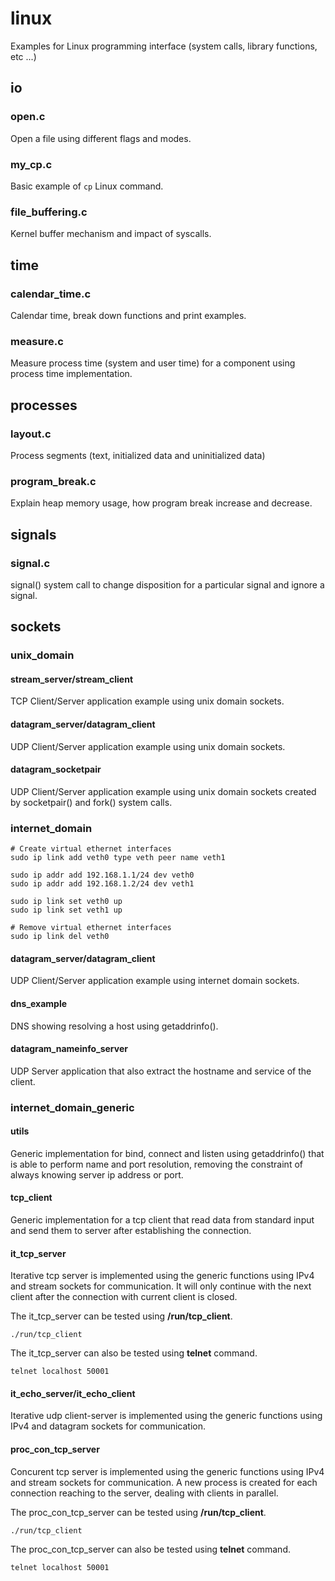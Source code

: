 # linux
Examples for Linux programming interface (system calls, library functions, etc ...)

## io
### open.c
Open a file using different flags and modes.

### my_cp.c
Basic example of ```cp``` Linux command.

### file_buffering.c
Kernel buffer mechanism and impact of syscalls.

## time
### calendar_time.c
Calendar time, break down functions and print examples.

### measure.c
Measure process time (system and user time) for a component using process time
implementation.

## processes
### layout.c
Process segments (text, initialized data and uninitialized data)

### program_break.c
Explain heap memory usage, how program break increase and decrease.

## signals
### signal.c
signal() system call to change disposition for a particular signal and ignore a
signal.

## sockets
### unix_domain
#### stream_server/stream_client
TCP Client/Server application example using unix domain sockets.

#### datagram_server/datagram_client
UDP Client/Server application example using unix domain sockets.

#### datagram_socketpair
UDP Client/Server application example using unix domain sockets created by
socketpair() and fork() system calls.

### internet_domain
```
# Create virtual ethernet interfaces
sudo ip link add veth0 type veth peer name veth1

sudo ip addr add 192.168.1.1/24 dev veth0
sudo ip addr add 192.168.1.2/24 dev veth1

sudo ip link set veth0 up
sudo ip link set veth1 up

# Remove virtual ethernet interfaces
sudo ip link del veth0
```
#### datagram_server/datagram_client
UDP Client/Server application example using internet domain sockets.

#### dns_example
DNS showing resolving a host using getaddrinfo().

#### datagram_nameinfo_server
UDP Server application that also extract the hostname and service of the client.

### internet_domain_generic
#### utils
Generic implementation for bind, connect and listen using getaddrinfo() that is
able to perform name and port resolution, removing the constraint of always
knowing server ip address or port.

#### tcp_client
Generic implementation for a tcp client that read data from standard input and
send them to server after establishing the connection.

#### it_tcp_server
Iterative tcp server is implemented using the generic functions using
IPv4 and stream sockets for communication. It will only continue with the next
client after the connection with current client is closed.

The it_tcp_server can be tested using **/run/tcp_client**.
```
./run/tcp_client
```

The it_tcp_server can also be tested using **telnet** command.
```
telnet localhost 50001
```

#### it_echo_server/it_echo_client
Iterative udp client-server is implemented using the generic functions using
IPv4 and datagram sockets for communication.

#### proc_con_tcp_server
Concurent tcp server is implemented using the generic functions using
IPv4 and stream sockets for communication. A new process is created for each
connection reaching to the server, dealing with clients in parallel.

The proc_con_tcp_server can be tested using **/run/tcp_client**.
```
./run/tcp_client
```

The proc_con_tcp_server can also be tested using **telnet** command.
```
telnet localhost 50001
```
